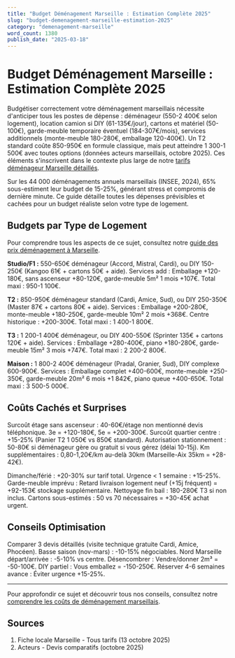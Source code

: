 ```yaml
---
title: "Budget Déménagement Marseille : Estimation Complète 2025"
slug: "budget-demenagement-marseille-estimation-2025"
category: "demenagement-marseille"
word_count: 1380
publish_date: "2025-03-18"
---
```


# Budget Déménagement Marseille : Estimation Complète 2025

Budgétiser correctement votre déménagement marseillais nécessite d'anticiper tous les postes de dépense : déménageur (550-2 400€ selon logement), location camion si DIY (61-135€/jour), cartons et matériel (50-100€), garde-meuble temporaire éventuel (184-307€/mois), services additionnels (monte-meuble 180-280€, emballage 120-400€). Un T2 standard coûte 850-950€ en formule classique, mais peut atteindre 1 300-1 500€ avec toutes options (données acteurs marseillais, octobre 2025). Ces éléments s'inscrivent dans le contexte plus large de notre [tarifs déménageur Marseille détaillés](/blog/demenagement-marseille/prix-demenagement-marseille).

Sur les 44 000 déménagements annuels marseillais (INSEE, 2024), 65% sous-estiment leur budget de 15-25%, générant stress et compromis de dernière minute. Ce guide détaille toutes les dépenses prévisibles et cachées pour un budget réaliste selon votre type de logement.

## Budgets par Type de Logement

Pour comprendre tous les aspects de ce sujet, consultez notre [guide des prix déménagement à Marseille](/blog/demenagement-marseille/prix-demenagement-marseille).

**Studio/F1 :** 550-650€ déménageur (Accord, Mistral, Cardi), ou DIY 150-250€ (Kangoo 61€ + cartons 50€ + aide). Services add : Emballage +120-180€, sans ascenseur +80-120€, garde-meuble 5m² 1 mois +107€. Total maxi : 950-1 100€.

**T2 :** 850-950€ déménageur standard (Cardi, Amice, Sud), ou DIY 250-350€ (Master 87€ + cartons 80€ + aide). Services : Emballage +200-280€, monte-meuble +180-250€, garde-meuble 10m² 2 mois +368€. Centre historique : +200-300€. Total maxi : 1 400-1 800€.

**T3 :** 1 200-1 400€ déménageur, ou DIY 400-550€ (Sprinter 135€ + cartons 120€ + aide). Services : Emballage +280-400€, piano +180-280€, garde-meuble 15m² 3 mois +747€. Total maxi : 2 200-2 800€.

**Maison :** 1 800-2 400€ déménageur (Pradal, Granier, Sud), DIY complexe 600-900€. Services : Emballage complet +400-600€, monte-meuble +250-350€, garde-meuble 20m² 6 mois +1 842€, piano queue +400-650€. Total maxi : 3 500-5 000€.

## Coûts Cachés et Surprises

Surcoût étage sans ascenseur : 40-60€/étage non mentionné devis téléphonique. 3e = +120-180€, 5e = +200-300€. Surcoût quartier centre : +15-25% (Panier T2 1 050€ vs 850€ standard). Autorisation stationnement : 50-80€ si déménageur gère ou gratuit si vous gérez (délai 10-15j). Km supplémentaires : 0,80-1,20€/km au-delà 30km (Marseille-Aix 35km = +28-42€).

Dimanche/férié : +20-30% sur tarif total. Urgence < 1 semaine : +15-25%. Garde-meuble imprévu : Retard livraison logement neuf (+15j fréquent) = +92-153€ stockage supplémentaire. Nettoyage fin bail : 180-280€ T3 si non inclus. Cartons sous-estimés : 50 vs 70 nécessaires = +30-45€ achat urgent.

## Conseils Optimisation

Comparer 3 devis détaillés (visite technique gratuite Cardi, Amice, Phocéen). Basse saison (nov-mars) : -10-15% négociables. Nord Marseille départ/arrivée : -5-10% vs centre. Désencombrer : Vendre/donner 2m³ = -50-100€. DIY partiel : Vous emballez = -150-250€. Réserver 4-6 semaines avance : Éviter urgence +15-25%.

---


Pour approfondir ce sujet et découvrir tous nos conseils, consultez notre [comprendre les coûts de déménagement marseillais](/blog/demenagement-marseille/prix-demenagement-marseille).
## Sources

1. Fiche locale Marseille - Tous tarifs (13 octobre 2025)
2. Acteurs - Devis comparatifs (octobre 2025)
